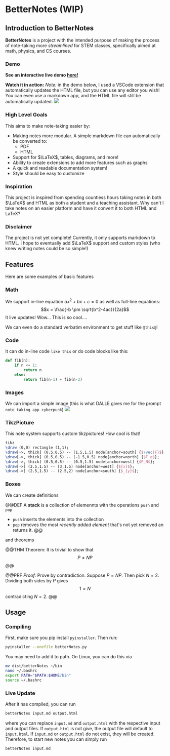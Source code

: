 # BetterNotes (WIP)

## Introduction to BetterNotes
**BetterNotes** is a project with the intended purpose of making the process of note-taking more *streamlined* for STEM classes, specifically aimed at math, physics, and CS courses.

### Demo
**See an interactive live demo [here!](http://qilin-better-notes.herokuapp.com/)**

**Watch it in action:** *Note:* in the demo below, I used a VSCode extension that automatically updates the HTML file, but you can use any editor you wish! You can even use a markdown app, and the HTML file will still be automatically updated.
![](better-notes-demo.gif)
### High Level Goals
This aims to make note-taking easier by:

* Making notes more modular. A simple markdown file can automatically be converted to:
    * PDF
    * HTML
* Support for $\LaTeX$, tables, diagrams, and more!
* Ability to create extensions to add more features such as graphs
* A quick and readable documentation system!
* Style should be easy to customize

### Inspiration
This project is inspired from spending countless hours taking notes in both $\LaTeX$ and HTML as both a student and a teaching assistant. Why can't I take notes on an easier platform and have it convert it to both HTML and LaTeX?

### Disclaimer
The project is not yet complete! Currently, it only supports markdown to HTML. I hope to eventually add $\LaTeX$ support and custom styles (who knew writing notes could be so simple!)


## Features
Here are some examples of basic features

### Math
We support in-line equation $ax^2+bx+c=0$ as well as full-line equations:
$$x = \frac{-b \pm \sqrt{b^2-4ac}}{2a}$$
It live updates! Wow... This is so cool....

We can even do a standard verbatim environment to get stuff like `@this@`!
### Code
It can do in-line code `like this` or do code blocks like this:
```py
def fib(n):
    if n <= 1:
        return n
    else:
        return fib(n-1) + fib(n-2)
```

### Images
We can import a simple image (this is what DALLE gives me for the prompt `note taking app cyberpunk`)
![](test_img.png)

### TikzPicture
This note system supports custom tikzpictures! How cool is that!
```tex
tikz
\draw (0,0) rectangle (1,1);
\draw[->, thick] (0.5,0.5) -- (1.5,1.5) node[anchor=south] {$\vec{F}$};
\draw[->, thick] (0.5,0.5) -- (-1.5,0.5) node[anchor=north] {$F_g$};
\draw[->, thick] (0.5,0.5) -- (0.5,1.5) node[anchor=west] {$F_N$}; 
\draw[->] (2.5,1.5) -- (3,1.5) node[anchor=west] {${x}$};
\draw[->] (2.5,1.5) -- (2.5,2) node[anchor=south] {$_{y}$};
```

### Boxes
We can create definitions

@@DEF
A **stack** is a collection of elemennts with the operations `push` and `pop`
* `push` inserts the elements into the collection
* `pop` removes the most *recently added element* that's not yet removed an returns it.
@@

and theorems

@@THM
Theorem: It is trivial to show that
$$ P \neq NP$$
@@

@@PRF
*Proof:* Prove by contradiction. Suppose $P=NP.$ Then pick $N=2.$ Dividing both sides by $P$ gives
$$1 = N$$
contradicting $N=2.$
@@

## Usage
### Compiling
First, make sure you pip install `pyinstaller`. Then run:
```bash
pyinstaller --onefile betterNotes.py
```

You may need to add it to path. On Linux, you can do this via
```bash
mv dist/betterNotes ~/bin
nano ~/.bashrc
export PATH="$PATH:$HOME/bin"
source ~/.bashrc
```

### Live Update
After it has compiled, you can run
```bash
betterNotes input.md output.html
```
where you can replace `input.md` and `output.html` with the respective input and output files. If `output.html` is not give, the output file will default to `input.html`. If `input.md` or `output.html` do not exist, they will be created. Therefore, to start new notes you can simply run
```bash
betterNotes input.md
```